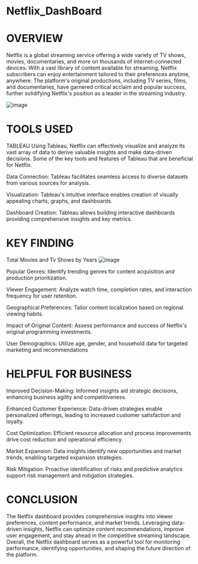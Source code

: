 # Netflix_DashBoard
# OVERVIEW
Netflix is a global streaming service offering a wide variety of TV shows, movies, documentaries, and more on thousands of internet-connected devices. With a vast library of content available for streaming, Netflix subscribers can enjoy entertainment tailored to their preferences anytime, anywhere. The platform's original productions, including TV series, films, and documentaries, have garnered critical acclaim and popular success, further solidifying Netflix's position as a leader in the streaming industry. 

![image](https://github.com/Lathishkumar20/Netflix_DashBoard/assets/142078468/1e90e804-d6c7-496f-922c-ad872889b163)


# TOOLS USED
TABLEAU 
Using Tableau, Netflix can effectively visualize and analyze its vast array of data to derive valuable insights and make data-driven decisions. Some of the key tools and features of Tableau that are beneficial for Netflix.

Data Connection: Tableau facilitates seamless access to diverse datasets from various sources for analysis.

Visualization: Tableau's intuitive interface enables creation of visually appealing charts, graphs, and dashboards.

Dashboard Creation: Tableau allows building interactive dashboards providing comprehensive insights and key metrics.


# KEY FINDING

Total Movies and Tv Shows by Years
![image](https://github.com/Lathishkumar20/Netflix_DashBoard/assets/142078468/244e972e-7331-4999-9e92-ac869d57ee3f)


Popular Genres: Identify trending genres for content acquisition and production prioritization.

Viewer Engagement: Analyze watch time, completion rates, and interaction frequency for user retention.

Geographical Preferences: Tailor content localization based on regional viewing habits.

Impact of Original Content: Assess performance and success of Netflix's original programming investments.

User Demographics: Utilize age, gender, and household data for targeted marketing and recommendations

# HELPFUL FOR BUSINESS

Improved Decision-Making: Informed insights aid strategic decisions, enhancing business agility and competitiveness.

Enhanced Customer Experience: Data-driven strategies enable personalized offerings, leading to increased customer satisfaction and loyalty.

Cost Optimization: Efficient resource allocation and process improvements drive cost reduction and operational efficiency.

Market Expansion: Data insights identify new opportunities and market trends, enabling targeted expansion strategies.

Risk Mitigation: Proactive identification of risks and predictive analytics support risk management and mitigation strategies.

# CONCLUSION
The Netflix dashboard provides comprehensive insights into viewer preferences, content performance, and market trends. Leveraging data-driven insights, Netflix can optimize content recommendations, improve user engagement, and stay ahead in the competitive streaming landscape. Overall, the Netflix dashboard serves as a powerful tool for monitoring performance, identifying opportunities, and shaping the future direction of the platform.


